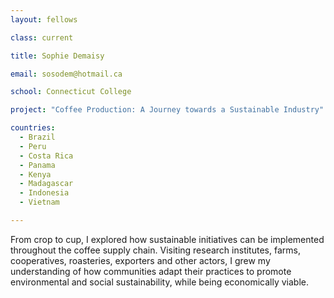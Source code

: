 ```yaml
---
layout: fellows

class: current

title: Sophie Demaisy

email: sosodem@hotmail.ca

school: Connecticut College

project: "Coffee Production: A Journey towards a Sustainable Industry"

countries:
  - Brazil
  - Peru
  - Costa Rica
  - Panama
  - Kenya
  - Madagascar
  - Indonesia
  - Vietnam

---
```


From crop to cup, I explored how sustainable initiatives can be implemented throughout the coffee supply chain. Visiting research institutes, farms, cooperatives, roasteries, exporters and other actors, I grew my understanding of how communities adapt their practices to promote environmental and social sustainability, while being economically viable.
